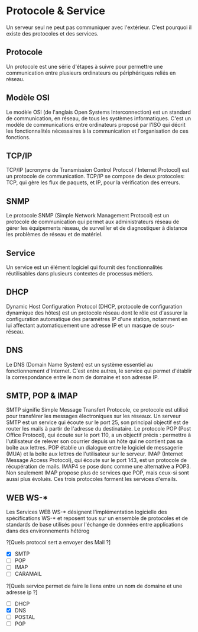 # Protocole & Service

Un serveur seul ne peut pas communiquer avec l'extérieur. C'est pourquoi il existe des protocoles et des services.

## Protocole

Un protocole est une série d'étapes à suivre pour permettre une communication entre plusieurs ordinateurs ou périphériques reliés en réseau.

## Modèle OSI

Le modèle OSI (de l'anglais Open Systems Interconnection) est un standard de communication, en réseau, de tous les systèmes informatiques. C'est un modèle de communications entre ordinateurs proposé par l'ISO qui décrit les fonctionnalités nécessaires à la communication et l'organisation de ces fonctions.

## TCP/IP

TCP/IP (acronyme de Transmission Control Protocol / Internet Protocol) est un protocole de communication. TCP/IP se compose de deux protocoles: TCP, qui gère les flux de paquets, et IP, pour la vérification des erreurs.

## SNMP

Le protocole SNMP (Simple Network Management Protocol) est un protocole de communication qui permet aux administrateurs réseau de gérer les équipements réseau, de surveiller et de diagnostiquer à distance les problèmes de réseau et de matériel.

## Service

Un service est un élément logiciel qui fournit des fonctionnalités réutilisables dans plusieurs contextes de processus métiers.

## DHCP

Dynamic Host Configuration Protocol (DHCP, protocole de configuration dynamique des hôtes) est un protocole réseau dont le rôle est d'assurer la configuration automatique des paramètres IP d'une station, notamment en lui affectant automatiquement une adresse IP et un masque de sous-réseau.

## DNS

Le DNS (Domain Name System) est un système essentiel au fonctionnement d'Internet. C'est entre autres, le service qui permet d'établir la correspondance entre le nom de domaine et son adresse IP.

## SMTP, POP & IMAP

SMTP signifie Simple Message Transfert Protocole, ce protocole est utilisé pour transférer les messages électroniques sur les réseaux. Un serveur SMTP est un service qui écoute sur le port 25, son principal objectif est de router les mails à partir de l'adresse du destinataire. Le protocole POP (Post Office Protocol), qui écoute sur le port 110, a un objectif précis : permettre à l'utilisateur de relever son courrier depuis un hôte qui ne contient pas sa boîte aux lettres. POP établie un dialogue entre le logiciel de messagerie (MUA) et la boîte aux lettres de l'utilisateur sur le serveur. IMAP (Internet Message Access Protocol), qui écoute sur le port 143, est un protocole de récupération de mails. IMAP4 se pose donc comme une alternative a POP3. Non seulement IMAP propose plus de services que POP, mais ceux-si sont aussi plus évolués. Ces trois protocoles forment les services d'emails.

## WEB WS-*

Les Services WEB WS-* désignent l'implémentation logicielle des spécifications WS-* et reposent tous sur un ensemble de protocoles et de standards de base utilisés pour l'échange de données entre applications dans des environnements hétérog

?[Quels protocol sert a envoyer des Mail ?]
-[x] SMTP
-[ ] POP
-[ ] IMAP
-[ ] CARAMAIL

?[Quels service permet de faire le liens entre un nom de domaine et une adresse ip ?]
-[ ] DHCP
-[x] DNS
-[ ] POSTAL
-[ ] POP